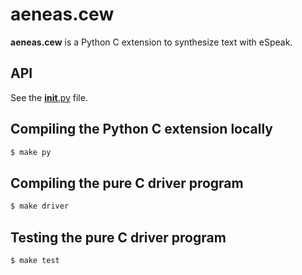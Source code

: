 # aeneas.cew

**aeneas.cew** is a Python C extension to synthesize text with eSpeak.

## API

See the [__init__.py](__init__.py) file.

## Compiling the Python C extension locally

```bash
$ make py
```

## Compiling the pure C driver program

```bash
$ make driver
```

## Testing the pure C driver program

```bash
$ make test
```



